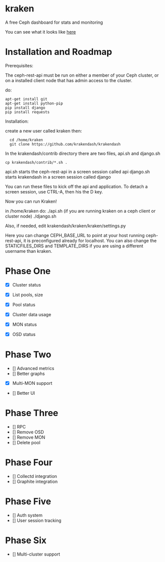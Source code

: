 kraken
======

A free Ceph dashboard for stats and monitoring

You can see what it looks like [here](http://imgur.com/a/Uk8N2)

Installation and Roadmap
=======

Prerequisites:

The ceph-rest-api must be run on either a member of your Ceph cluster, or on a installed client node that has admin access to the cluster.

do:
```
apt-get install git
apt-get install python-pip
pip install django
pip install requests
```

Installation:

create a new user called kraken then:
```
  cd /home/kraken
  git clone https://github.com/krakendash/krakendash
```
  
In the krakendash/contrib directory there are two files, api.sh and django.sh

```
cp krakendash/contrib/*.sh .
```

api.sh starts the ceph-rest-api in a screen session called api
django.sh starts krakendash in a screen session called django

You can run these files to kick off the api and application. To detach a screen session, use CTRL-A, then his the D key.

Now you can run Kraken!

in /home/kraken do:
./api.sh (if you are running kraken on a ceph client or cluster node)
./django.sh
  
  
Also, if needed, edit krakendash/kraken/kraken/settings.py

Here you can change CEPH_BASE_URL to point at your host running ceph-rest-api, it is preconfigured already for localhost.
You can also change the STATICFILES_DIRS and TEMPLATE_DIRS if you are using a different username than kraken.



Phase One
======
- [x] Cluster status
- [x] List pools, size
- [x] Pool status
- [x] Cluster data usage
- [x] MON status
- [x] OSD status


Phase Two
======
- [] Advanced metrics
- [] Better graphs
- [x] Multi-MON support
- [] Better UI


Phase Three
======
- [] RPC
- [] Remove OSD
- [] Remove MON
- [] Delete pool


Phase Four
======
- [] Collectd integration
- [] Graphite integration

Phase Five
======
- [] Auth system
- [] User session tracking


Phase Six
======
- [] Multi-cluster support
